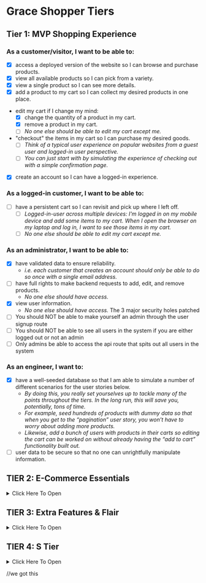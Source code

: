 # Grace Shopper Tiers

## Tier 1: MVP Shopping Experience

### As a customer/visitor, I want to be able to:

- [x] access a deployed version of the website so I can browse and purchase products.
- [x] view all available products so I can pick from a variety.
- [x] view a single product so I can see more details.
- [x] add a product to my cart so I can collect my desired products in one place.
- edit my cart if I change my mind:
  - [x] change the quantity of a product in my cart.
  - [x] remove a product in my cart.
  - [ ] _No one else should be able to edit my cart except me._
- "checkout" the items in my cart so I can purchase my desired goods.
  - [ ] _Think of a typical user experience on popular websites from a guest user and logged-in user perspective._
  - [ ] _You can just start with by simulating the experience of checking out with a simple confirmation page._
- [x] create an account so I can have a logged-in experience.

### As a logged-in customer, I want to be able to:

- [ ] have a persistent cart so I can revisit and pick up where I left off.
  - [ ] _Logged-in-user across multiple devices: I'm logged in on my mobile device and add some items to my cart. When I open the browser on my laptop and log in, I want to see those items in my cart._
  - [ ] _No one else should be able to edit my cart except me._

### As an administrator, I want to be able to:

- [x] have validated data to ensure reliability.
  - _i.e. each customer that creates an account should only be able to do so once with a single email address._
- [ ] have full rights to make backend requests to add, edit, and remove products.
  - _No one else should have access._
- [x] view user information.
  - _No one else should have access._
    The 3 major security holes patched
- [ ] You should NOT be able to make yourself an admin through the user signup route
- [ ] You should NOT be able to see all users in the system if you are either logged out or not an admin
- [ ] Only admins be able to access the api route that spits out all users in the system

### As an engineer, I want to:

- [x] have a well-seeded database so that I am able to simulate a number of different scenarios for the user stories below.
  - _By doing this, you really set yourselves up to tackle many of the points throughout the tiers. In the long run, this will save you, potentially, tons of time._
  - _For example, seed hundreds of products with dummy data so that when you get to the “pagination” user story, you won’t have to worry about adding more products._
  - _Likewise, add a bunch of users with products in their carts so editing the cart can be worked on without already having the “add to cart” functionality built out._
- [ ] user data to be secure so that no one can unrightfully manipulate information.

## TIER 2: E-Commerce Essentials

<details><summary>Click Here To Open</summary>

### As a customer, I want to be able to:

- [ ] see all products that belong to a certain category.
  - _Keep this simple. For example, a product can only belong to one category._
- [ ] explore an aesthetically pleasing website so I can easily navigate around and enjoy the experience (UI/UX).
  - _This includes front-end data validations. For example, if certain fields of a form are required and must be in a specific format, this is obvious to the user._
- [ ]have a persistent cart so I can revisit and pick up where I left off.
  - _There are two more experiences to consider here. Explore your favorite websites to see what the intended behavior is for the following cases:_
  - [ ] **Guest-only:** I don't want to create an account, but I want my cart to persist between browser refreshes.
    - Look into front-end storage for this one.
  - [ ] **Guest-to-logged-in-user:** Initially, I'm not logged in, and I add items to my cart. When I eventually log in, I want to see those same items I added when I was logged in still in my cart, in addition to the items I may have had in my cart from a previous logged in session.

### As a logged-in customer, I want to be able to:

- [ ] see my order history so I can remember my previously purchased items and their prices at the time of purchase.
- [ ] view and edit my user profile so I can update my information when necessary.

### As an administrator, I want to be able to:

- [ ] allow customers to have a variety of payment method options in order to increase checkout conversion.
  - [ ] _Begin by integrating Stripe, and, if interested, dive into integrating PayPal, Venmo, Braintree, or Bitcoin._
- [ ] edit products and manage users through a dashboard so I can easily make changes and assessments as necessary.

</details>

## TIER 3: Extra Features & Flair

<details><summary>Click Here To Open</summary>

### As an administrator, I want to be able to:

- [ ] ensure accurate product inventory so that we can be sure only available products are sold.
  - _For example, when a customer purchases an item, the quantity available is appropriately deducted._
  - _Likewise, if a customer attempts to purchase a higher quantity of an item that is available, they will be alerted/notified that there isn't enough inventory._
- [ ] offer customers discounts through promo codes so that we can incentivize purchases.

### As a customer, I want to be able to:

#### Receive Notifications

- [ ] receive an email confirmation when placing an order so that I can easily reference it when needed without visiting my account.
- [ ] be notified when certain events occur so that I am informed of my actions.
  - _For example, when I add a product to my cart, there is a toast notification that pops up in the corner of the page with an appropriate message for that action._

#### Have A Seamless Experience

- [ ] navigate the website successfully, in a way that is accessible and inclusive.
  - _This is a great opportunity to dive into ADA Compliance (screen-reader friendliness, keyboard navigation, colorblind-friendly, etc.)._
  - _[A11y Checklist](https://a11yproject.com/checklist)_
- [ ] view a display to know when content is loading or there is an error so that I can manage my expectations.
  - _For example, loading spinners while the frontend is waiting for a backend response._
  - _As a customer, if I visit a product page that doesn't exist, notify me that it doesn't and bring me to all products. Likewise, if I visit a page that outright doesn't exist, navigate me to the landing page._

#### Have A User-Friendly Experience

- [ ] filter through all products.
  - _This is an opportunity to dive into a "search" input field. You can filter all products using vanilla JavaScript, or look into Algolia (search-as-a-service)._
- [ ] browse through all products in a digestible way so that I am not overwhelmed with an endless list of products.
  - _Dive into pagination here!_
  - _This goes back to the initial seed in Tier 1. If you have a database seeded with thousands of products, there shouldn't be any blockers in order to tackle this user story. It also begs the question of whether we should fetch all of the products from the database or limit the response in intervals (e.g. 25 at a time) and show more only through a user action (e.g. clicking a “Next”/”Show More” button)._
  - _Keep in mind, if you already have the product filter feature built out, can you get pagination to work on the results as well?_
- [ ] view featured products so that I can get inspiration.
  - _For example, display the five most purchased products within a given period of time (i.e. yesterday or last week), or the most recently added products._
- [ ] add products to a wishlist so that I can differentiate products I would like to purchase now (cart) versus products I might be interested in purchasing in the future (wishlist).

</details>

## TIER 4: S Tier

<details><summary>Click Here To Open</summary>

### As a customer, I want to be able to:

- [ ] post products to my social media accounts so that I can share with my friends/followers.
  - _For example, integrating Facebook to create a post of a product's name, description, photo and link._
- [ ] receive recommended products so that I can have a customized user experience and get inspiration.
  - _For example, based on products viewed (similar products; matching "tags")._
- [ ] feel like the website experience is customized for my native language.
  - [ ] **Internationalization (i19n)**
    - _The process of designing and building an application to facilitate localization. The main concern is that applications can be adapted to various languages and regions without engineering changes._
  - [ ] **Localization (i10n)**
    - _The cultural and linguistic adaptation of an internationalized application to two or more culturally-distinct markets._
    - _For example, the website while the main language of the United States and United Kingdom is English, the currency ($ vs. £) and date format (12/31/2020 vs. 31/12/2020) vary._
  - _[Mozilla Internationalization & Localization Guidelines](https://www-archive.mozilla.org/docs/reflist/i18n/)_

### As an administrator, I want to be able to:

- [ ] visualize relevant KPIs (key performance indicators) in the admin dashboard so that I can make educated business decisions.
  - _For example, a line graph of total sales over time._

### As a CEO/CTO, I want:

- [ ] the website to allow for multi tenancy so that we can potentially white label the application and allow users to create "shops."
  - _Think Etsy and Amazon, where the sellers can have their own "shops" within the platforms._

</details>

//we got this
